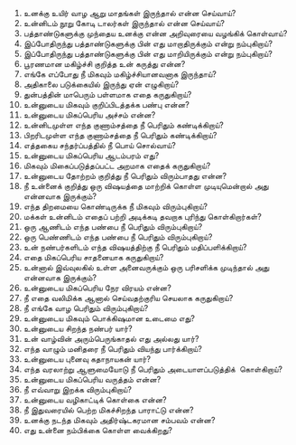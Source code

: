 1. உனக்கு உயிர் வாழ ஆறு மாதங்கள் இருந்தால் என்ன செய்வாய்?
2. உன்னிடம் நூறு கோடி டாலர்கள் இருந்தால் என்ன செய்வாய்?
3. பத்தாண்டுகளுக்கு முந்தைய உனக்கு என்ன அறிவுரையை வழங்கிக் கொள்வாய்?  
4. இப்போதிருந்து பத்தாண்டுகளுக்கு பின் எது மாறாதிருக்கும் என்று நம்புகிறாய்?
5. இப்போதிருந்து பத்தாண்டுகளுக்கு பின் எது மாறியிருக்கும் என்று நம்புகிறாய்?
6. பூரணமான மகிழ்ச்சி குறித்த உன் கருத்து என்ன?
7. எங்கே எப்போது நீ மிகவும் மகிழ்ச்சியானவனாக இருந்தாய்?
8. அதிகாலை படுக்கையில் இருந்து ஏன் எழுகிறாய்?
9. துன்பத்தின் மாபெரும் பள்ளமாக எதை கருதுகிறாய்?
10. உன்னுடைய மிகவும் குறிப்பிடத்தக்க பண்பு என்ன?
11. உன்னுடைய மிகப்பெரிய அச்சம் என்ன?
12. உன்னிடமுள்ள எந்த குணாம்சத்தை நீ பெரிதும் கண்டிக்கிறாய்?
13. பிறரிடமுள்ள எந்த குணாம்சத்தை நீ பெரிதும் கண்டிக்கிறாய்?
14. எத்தகைய சந்தர்ப்பத்தில் நீ பொய் சொல்வாய்?
15. உன்னுடைய மிகப்பெரிய ஆடம்பரம் எது?
16. மிகவும் மிகைப்படுத்தப்பட்ட அறமாக எதைக் கருதுகிறாய்?
17. உன்னுடைய தோற்றம் குறித்து நீ பெரிதும் விரும்பாதது என்ன?
18. நீ உன்னைக் குறித்து ஒரு விஷயத்தை மாற்றிக் கொள்ள முடியுமென்றால் அது என்னவாக இருக்கும்?
19. எந்த திறமையை கொண்டிருக்க நீ மிகவும் விரும்புகிறாய்?
20. மக்கள் உன்னிடம் எதைப் பற்றி அடிக்கடி தவறாக புரிந்து கொள்கிறார்கள்?
21. ஒரு ஆணிடம் எந்த பண்பை நீ பெரிதும் விரும்புகிறாய்?
22. ஒரு பெண்ணிடம் எந்த பண்பை நீ பெரிதும் விரும்புகிறாய்?
23. உன் நண்பர்களிடம் எந்த விஷயத்திற்கு நீ பெரிதும் மதிப்பளிக்கிறாய்?
24. எதை மிகப்பெரிய சாதனையாக கருதுகிறாய்?
25. உன்னால் இவ்வுலகில் உள்ள அனைவருக்கும் ஒரு பரிசளிக்க முடிந்தால் அது என்னவாக இருக்கும்? 
26. உன்னுடைய மிகப்பெரிய நேர விரயம் என்ன?
27. நீ எதை வலிமிக்க ஆனால் செய்வதற்குரிய செயலாக கருதுகிறாய்?
28. நீ எங்கே வாழ பெரிதும் விரும்புகிறாய்?
29. உன்னுடைய மிகவும் பொக்கிஷமான உடைமை எது?
30. உன்னுடைய சிறந்த நண்பர் யார்?
31. உன் வாழ்வின் அரும்பெருங்காதல் எது அல்லது யார்?
32. எந்த வாழும் மனிதரை நீ பெரிதும் வியந்து பார்க்கிறாய்?
33. உன்னுடைய புனைவு கதாநாயகன் யார்?
34. எந்த வரலாற்று ஆளுமையோடு நீ பெரிதும் அடையாளப்படுத்திக்  கொள்கிறாய்?
35. உன்னுடைய மிகப்பெரிய வருத்தம் என்ன?
36. நீ எவ்வாறு இறக்க விரும்புகிறாய்?
37. உன்னுடைய வழிகாட்டிக் கொள்கை என்ன?
38. நீ இதுவரையில் பெற்ற மிகச்சிறந்த பாராட்டு என்ன?
39. உனக்கு நடந்த மிகவும் அதிர்ஷ்டகரமான சம்பவம் என்ன?
40. எது உன்னை நம்பிக்கை கொள்ள வைக்கிறது?